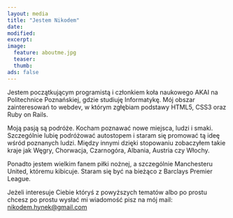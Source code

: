 ```yaml
---
layout: media
title: "Jestem Nikodem"
date: 
modified:
excerpt:
image:
  feature: aboutme.jpg
  teaser:
  thumb:
ads: false
---
```


Jestem początkującym programistą i członkiem koła naukowego AKAI na Politechnice Poznańskiej, gdzie studiuję Informatykę. Mój obszar zainteresowań to webdev, w którym zgłębiam podstawy HTML5, CSS3 oraz Ruby on Rails. 

Moją pasją są podróże. Kocham poznawać nowe miejsca, ludzi i smaki. Szczególnie lubię podróżować autostopem i staram się promować tą ideę wśród poznanych ludzi. Między innymi dzięki stopowaniu zobaczyłem takie kraje jak Węgry, Chorwacja, Czarnogóra, Albania, Austria czy Włochy.

Ponadto jestem wielkim fanem piłki nożnej, a szczególnie Manchesteru United, któremu kibicuje. Staram się być na bieżąco z Barclays Premier League.

Jeżeli interesuje Ciebie któryś z powyższych tematów albo po prostu chcesz po prostu wysłać mi wiadomość pisz na mój mail: nikodem.hynek@gmail.com 